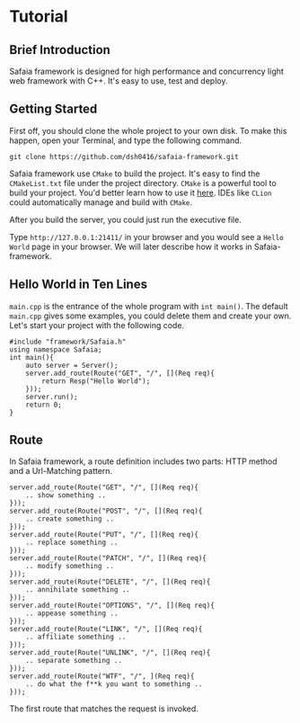 # Tutorial

## Brief Introduction
Safaia framework is designed for high performance and concurrency light web framework with C++. It's easy to use, test and deploy. 

## Getting Started
First off, you should clone the whole project to your own disk. To make this happen, open your Terminal, and type the following command.

`git clone https://github.com/dsh0416/safaia-framework.git`

Safaia framework use `CMake` to build the project. It's easy to find the `CMakeList.txt` file under the project directory. `CMake` is a powerful tool to build your project. You'd better learn how to use it [here](http://www.cmake.org/). IDEs like `CLion` could automatically manage and build with `CMake`.

After you build the server, you could just run the executive file.

Type `http://127.0.0.1:21411/` in your browser and you would see a `Hello World` page in your browser. We will later describe how it works in Safaia-framework.

## Hello World in Ten Lines
`main.cpp` is the entrance of the whole program with `int main()`. The default `main.cpp` gives some examples, you could delete them and create your own. Let's start your project with the following code.

```
#include "framework/Safaia.h"
using namespace Safaia;
int main(){
    auto server = Server();
    server.add_route(Route("GET", "/", [](Req req){
        return Resp("Hello World");
    }));
    server.run();
    return 0;
}
```

## Route
In Safaia framework, a route definition includes two parts: HTTP method and a Url-Matching pattern.

```
server.add_route(Route("GET", "/", [](Req req){
    .. show something ..
}));
server.add_route(Route("POST", "/", [](Req req){
    .. create something ..
}));
server.add_route(Route("PUT", "/", [](Req req){
    .. replace something ..
}));
server.add_route(Route("PATCH", "/", [](Req req){
    .. modify something ..
}));
server.add_route(Route("DELETE", "/", [](Req req){
    .. annihilate something ..
}));
server.add_route(Route("OPTIONS", "/", [](Req req){
    .. appease something ..
}));
server.add_route(Route("LINK", "/", [](Req req){
    .. affiliate something ..
}));
server.add_route(Route("UNLINK", "/", [](Req req){
    .. separate something ..
}));
server.add_route(Route("WTF", "/", ](Req req){
    .. do what the f**k you want to something ..
}));
```

The first route that matches the request is invoked.
